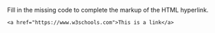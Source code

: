 Fill in the missing code to complete the markup of the HTML hyperlink.

    <a href="https://www.w3schools.com">This is a link</a>
